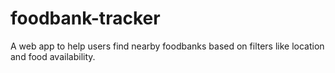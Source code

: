 # foodbank-tracker
A web app to help users find nearby foodbanks based on filters like location and food availability.
